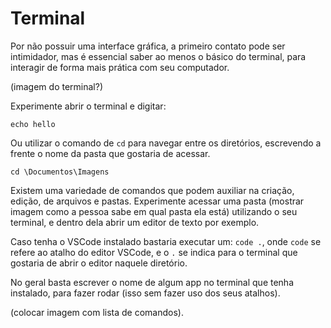 # Terminal

Por não possuir uma interface gráfica, a primeiro contato pode ser intimidador, mas é essencial saber ao menos o básico do terminal, para interagir de forma mais prática com seu computador.

(imagem do terminal?)

Experimente abrir o terminal e digitar:

`echo hello`

Ou utilizar o comando de `cd` para navegar entre os diretórios, escrevendo a frente o nome da pasta que gostaria de acessar.

`cd \Documentos\Imagens`

Existem uma variedade de comandos que podem auxiliar na criação, edição, de arquivos e pastas. Experimente acessar uma pasta (mostrar imagem como a pessoa sabe em qual pasta ela está) utilizando o seu terminal, e dentro dela abrir um editor de texto por exemplo.

Caso tenha o VSCode instalado bastaria executar um: `code .`, onde `code` se refere ao atalho do editor VSCode, e o `.` se indica para o terminal que gostaria de abrir o editor naquele diretório.

No geral basta escrever o nome de algum app no terminal que tenha instalado, para fazer rodar (isso sem fazer uso dos seus atalhos).


(colocar imagem com lista de comandos).

